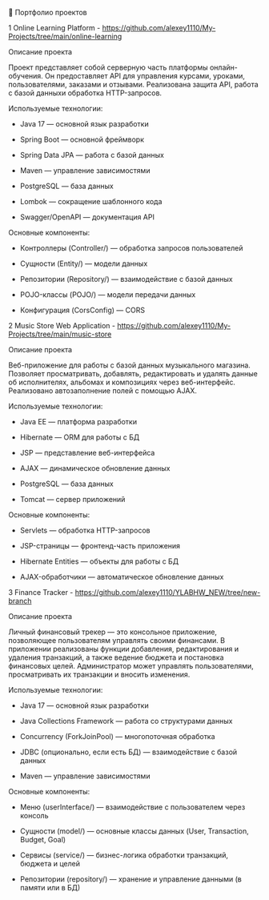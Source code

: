 📌 Портфолио проектов

1 Online Learning Platform - https://github.com/alexey1110/My-Projects/tree/main/online-learning

Описание проекта

Проект представляет собой серверную часть платформы онлайн-обучения. Он предоставляет API для управления курсами, уроками, пользователями, заказами и отзывами. 
Реализована защита API, работа с базой данныхи обработка HTTP-запросов.

Используемые технологии:

- Java 17 — основной язык разработки

- Spring Boot — основной фреймворк

- Spring Data JPA — работа с базой данных

- Maven — управление зависимостями

- PostgreSQL — база данных

- Lombok — сокращение шаблонного кода

- Swagger/OpenAPI — документация API

Основные компоненты:

- Контроллеры (Controller/) — обработка запросов пользователей

- Сущности (Entity/) — модели данных

- Репозитории (Repository/) — взаимодействие с базой данных

- POJO-классы (POJO/) — модели передачи данных

- Конфигурация (CorsConfig) — CORS

2 Music Store Web Application - https://github.com/alexey1110/My-Projects/tree/main/music-store

Описание проекта

Веб-приложение для работы с базой данных музыкального магазина. Позволяет просматривать, добавлять, редактировать и удалять данные об исполнителях, альбомах и композициях через веб-интерфейс. 
Реализовано автозаполнение полей с помощью AJAX.

Используемые технологии:

- Java EE — платформа разработки

- Hibernate — ORM для работы с БД

- JSP — представление веб-интерфейса

- AJAX — динамическое обновление данных

- PostgreSQL — база данных

- Tomcat — сервер приложений

Основные компоненты:

- Servlets — обработка HTTP-запросов

- JSP-страницы — фронтенд-часть приложения

- Hibernate Entities — объекты для работы с БД

- AJAX-обработчики — автоматическое обновление данных

3 Finance Tracker - https://github.com/alexey1110/YLABHW_NEW/tree/new-branch

Описание проекта

Личный финансовый трекер — это консольное приложение, позволяющее пользователям управлять своими финансами. В приложении реализованы функции добавления, редактирования и удаления транзакций, а также ведение бюджета и постановка финансовых целей. Администратор может управлять пользователями, просматривать их транзакции и вносить изменения.

Используемые технологии:

- Java 17 — основной язык разработки

- Java Collections Framework — работа со структурами данных

- Concurrency (ForkJoinPool) — многопоточная обработка

- JDBC (опционально, если есть БД) — взаимодействие с базой данных

- Maven — управление зависимостями

Основные компоненты:

- Меню (userInterface/) — взаимодействие с пользователем через консоль

- Сущности (model/) — основные классы данных (User, Transaction, Budget, Goal)

- Сервисы (service/) — бизнес-логика обработки транзакций, бюджета и целей

- Репозитории (repository/) — хранение и управление данными (в памяти или в БД)

